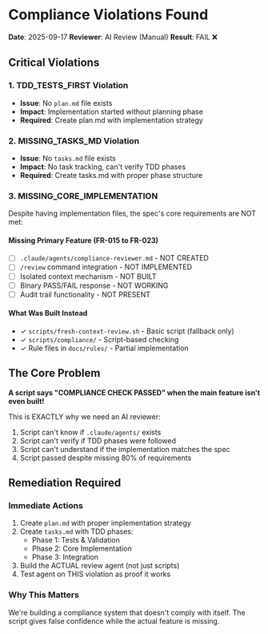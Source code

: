 # Compliance Violations Found

**Date**: 2025-09-17
**Reviewer**: AI Review (Manual)
**Result**: FAIL ❌

## Critical Violations

### 1. TDD_TESTS_FIRST Violation
- **Issue**: No `plan.md` file exists
- **Impact**: Implementation started without planning phase
- **Required**: Create plan.md with implementation strategy

### 2. MISSING_TASKS_MD Violation
- **Issue**: No `tasks.md` file exists
- **Impact**: No task tracking, can't verify TDD phases
- **Required**: Create tasks.md with proper phase structure

### 3. MISSING_CORE_IMPLEMENTATION
Despite having implementation files, the spec's core requirements are NOT met:

#### Missing Primary Feature (FR-015 to FR-023)
- [ ] `.claude/agents/compliance-reviewer.md` - NOT CREATED
- [ ] `/review` command integration - NOT IMPLEMENTED
- [ ] Isolated context mechanism - NOT BUILT
- [ ] Binary PASS/FAIL response - NOT WORKING
- [ ] Audit trail functionality - NOT PRESENT

#### What Was Built Instead
- ✓ `scripts/fresh-context-review.sh` - Basic script (fallback only)
- ✓ `scripts/compliance/` - Script-based checking
- ✓ Rule files in `docs/rules/` - Partial implementation

## The Core Problem
**A script says "COMPLIANCE CHECK PASSED" when the main feature isn't even built!**

This is EXACTLY why we need an AI reviewer:
1. Script can't know if `.claude/agents/` exists
2. Script can't verify if TDD phases were followed
3. Script can't understand if the implementation matches the spec
4. Script passed despite missing 80% of requirements

## Remediation Required

### Immediate Actions
1. Create `plan.md` with proper implementation strategy
2. Create `tasks.md` with TDD phases:
   - Phase 1: Tests & Validation
   - Phase 2: Core Implementation
   - Phase 3: Integration
3. Build the ACTUAL review agent (not just scripts)
4. Test agent on THIS violation as proof it works

### Why This Matters
We're building a compliance system that doesn't comply with itself. The script gives false confidence while the actual feature is missing.